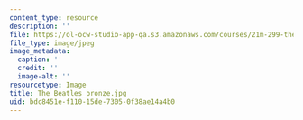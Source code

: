 ```yaml
---
content_type: resource
description: ''
file: https://ol-ocw-studio-app-qa.s3.amazonaws.com/courses/21m-299-the-beatles-fall-2017/bdc8451ef11015de73050f38ae14a4b0_The_Beatles_bronze.jpg
file_type: image/jpeg
image_metadata:
  caption: ''
  credit: ''
  image-alt: ''
resourcetype: Image
title: The_Beatles_bronze.jpg
uid: bdc8451e-f110-15de-7305-0f38ae14a4b0
---
```

